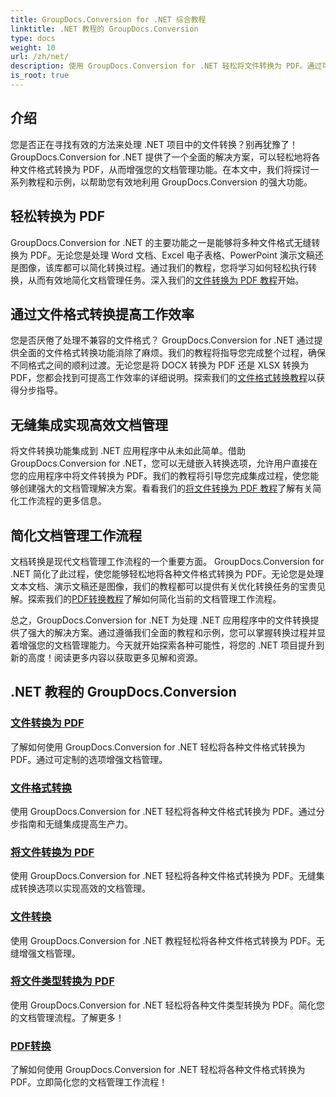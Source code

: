 ```yaml
---
title: GroupDocs.Conversion for .NET 综合教程
linktitle: .NET 教程的 GroupDocs.Conversion
type: docs
weight: 10
url: /zh/net/
description: 使用 GroupDocs.Conversion for .NET 轻松将文件转换为 PDF。通过可定制的选项简化文档管理。 #GroupDocs.Conversion
is_root: true
---
```


## 介绍

您是否正在寻找有效的方法来处理 .NET 项目中的文件转换？别再犹豫了！ GroupDocs.Conversion for .NET 提供了一个全面的解决方案，可以轻松地将各种文件格式转换为 PDF，从而增强您的文档管理功能。在本文中，我们将探讨一系列教程和示例，以帮助您有效地利用 GroupDocs.Conversion 的强大功能。

## 轻松转换为 PDF

 GroupDocs.Conversion for .NET 的主要功能之一是能够将多种文件格式无缝转换为 PDF。无论您是处理 Word 文档、Excel 电子表格、PowerPoint 演示文稿还是图像，该库都可以简化转换过程。通过我们的教程，您将学习如何轻松执行转换，从而有效地简化文档管理任务。深入我们的[文件转换为 PDF 教程](./file-conversion-to-pdf/)开始。

## 通过文件格式转换提高工作效率

您是否厌倦了处理不兼容的文件格式？ GroupDocs.Conversion for .NET 通过提供全面的文件格式转换功能消除了麻烦。我们的教程将指导您完成整个过程，确保不同格式之间的顺利过渡。无论您是将 DOCX 转换为 PDF 还是 XLSX 转换为 PDF，您都会找到可提高工作效率的详细说明。探索我们的[文件格式转换教程](./file-format-conversion-tutorials/)以获得分步指导。

## 无缝集成实现高效文档管理

将文件转换功能集成到 .NET 应用程序中从未如此简单。借助 GroupDocs.Conversion for .NET，您可以无缝嵌入转换选项，允许用户直接在您的应用程序中将文件转换为 PDF。我们的教程将引导您完成集成过程，使您能够创建强大的文档管理解决方案。看看我们的[将文件转换为 PDF 教程](./convert-files-to-pdf/)了解有关简化工作流程的更多信息。

## 简化文档管理工作流程

文档转换是现代文档管理工作流程的一个重要方面。 GroupDocs.Conversion for .NET 简化了此过程，使您能够轻松地将各种文件格式转换为 PDF。无论您是处理文本文档、演示文稿还是图像，我们的教程都可以提供有关优化转换任务的宝贵见解。探索我们的[PDF转换教程](./pdf-conversion/)了解如何简化当前的文档管理工作流程。

总之，GroupDocs.Conversion for .NET 为处理 .NET 应用程序中的文件转换提供了强大的解决方案。通过遵循我们全面的教程和示例，您可以掌握转换过程并显着增强您的文档管理能力。今天就开始探索各种可能性，将您的 .NET 项目提升到新的高度！阅读更多内容以获取更多见解和资源。
## .NET 教程的 GroupDocs.Conversion
### [文件转换为 PDF](./file-conversion-to-pdf/)
了解如何使用 GroupDocs.Conversion for .NET 轻松将各种文件格式转换为 PDF。通过可定制的选项增强文档管理。
### [文件格式转换](./file-format-conversion-tutorials/)
使用 GroupDocs.Conversion for .NET 轻松将各种文件格式转换为 PDF。通过分步指南和无缝集成提高生产力。
### [将文件转换为 PDF](./convert-files-to-pdf/)
使用 GroupDocs.Conversion for .NET 轻松将各种文件格式转换为 PDF。无缝集成转换选项以实现高效的文档管理。
### [文件转换](./document-conversion/)
使用 GroupDocs.Conversion for .NET 教程轻松将各种文件格式转换为 PDF。无缝增强文档管理。
### [将文件类型转换为 PDF](./converting-file-types-to-pdf/)
使用 GroupDocs.Conversion for .NET 轻松将各种文件类型转换为 PDF。简化您的文档管理流程。了解更多！
### [PDF转换](./pdf-conversion/)
了解如何使用 GroupDocs.Conversion for .NET 轻松将各种文件格式转换为 PDF。立即简化您的文档管理工作流程！